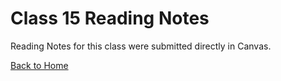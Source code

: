 # Class 15 Reading Notes

Reading Notes for this class were submitted directly in Canvas.

[Back to Home](../README.md)